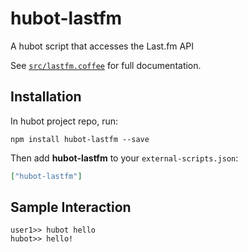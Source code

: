 # hubot-lastfm

A hubot script that accesses the Last.fm API

See [`src/lastfm.coffee`](src/lastfm.coffee) for full documentation.

## Installation

In hubot project repo, run:

`npm install hubot-lastfm --save`

Then add **hubot-lastfm** to your `external-scripts.json`:

```json
["hubot-lastfm"]
```

## Sample Interaction

```
user1>> hubot hello
hubot>> hello!
```
